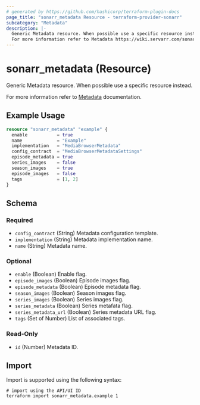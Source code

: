 ```yaml
---
# generated by https://github.com/hashicorp/terraform-plugin-docs
page_title: "sonarr_metadata Resource - terraform-provider-sonarr"
subcategory: "Metadata"
description: |-
  Generic Metadata resource. When possible use a specific resource instead.
  For more information refer to Metadata https://wiki.servarr.com/sonarr/settings#metadata documentation.
---
```


# sonarr_metadata (Resource)

<!-- subcategory:Metadata -->Generic Metadata resource. When possible use a specific resource instead.
For more information refer to [Metadata](https://wiki.servarr.com/sonarr/settings#metadata) documentation.

## Example Usage

```terraform
resource "sonarr_metadata" "example" {
  enable           = true
  name             = "Example"
  implementation   = "MediaBrowserMetadata"
  config_contract  = "MediaBrowserMetadataSettings"
  episode_metadata = true
  series_images    = false
  season_images    = true
  episode_images   = false
  tags             = [1, 2]
}
```

<!-- schema generated by tfplugindocs -->
## Schema

### Required

- `config_contract` (String) Metadata configuration template.
- `implementation` (String) Metadata implementation name.
- `name` (String) Metadata name.

### Optional

- `enable` (Boolean) Enable flag.
- `episode_images` (Boolean) Episode images flag.
- `episode_metadata` (Boolean) Episode metadata flag.
- `season_images` (Boolean) Season images flag.
- `series_images` (Boolean) Series images flag.
- `series_metadata` (Boolean) Series metafata flag.
- `series_metadata_url` (Boolean) Series metadata URL flag.
- `tags` (Set of Number) List of associated tags.

### Read-Only

- `id` (Number) Metadata ID.

## Import

Import is supported using the following syntax:

```shell
# import using the API/UI ID
terraform import sonarr_metadata.example 1
```
